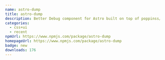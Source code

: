 ```yaml
---
name: astro-dump
title: astro-dump
description: Better Debug component for Astro built on top of poppinss/dumper
categories:
  - css+ui
  - recent
npmUrl: https://www.npmjs.com/package/astro-dump
homepageUrl: https://www.npmjs.com/package/astro-dump
badge: new
downloads: 176
---
```

